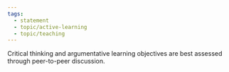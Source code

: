 ```yaml
---
tags:
  - statement
  - topic/active-learning
  - topic/teaching
---
```

Critical thinking and argumentative learning objectives are best assessed through peer-to-peer discussion.